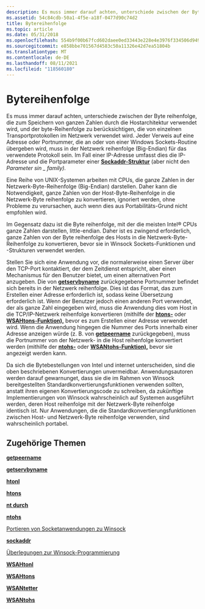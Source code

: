 ```yaml
---
description: Es muss immer darauf achten, unterschiede zwischen der Byte reihenfolge, die zum Speichern von ganzen Zahlen durch die Hostarchitektur verwendet wird, und der byte-Reihenfolge zu berücksichtigen, die von einzelnen Transportprotokollen im Netzwerk verwendet wird.
ms.assetid: 54c84cdb-50a1-4f5e-a18f-0477d90c74d2
title: Bytereihenfolge
ms.topic: article
ms.date: 05/31/2018
ms.openlocfilehash: 554b9f00b67fcd602daee0ed33443e228e4e3976f334506d949e3af79fef7e8d
ms.sourcegitcommit: e858bbe701567d4583c50a11326e42d7ea51804b
ms.translationtype: MT
ms.contentlocale: de-DE
ms.lasthandoff: 08/11/2021
ms.locfileid: "118560180"
---
```

# <a name="byte-ordering"></a>Bytereihenfolge

Es muss immer darauf achten, unterschiede zwischen der Byte reihenfolge, die zum Speichern von ganzen Zahlen durch die Hostarchitektur verwendet wird, und der byte-Reihenfolge zu berücksichtigen, die von einzelnen Transportprotokollen im Netzwerk verwendet wird. Jeder Verweis auf eine Adresse oder Portnummer, die an oder von einer Windows Sockets-Routine übergeben wird, muss in der Netzwerk reihenfolge (Big-Endian) für das verwendete Protokoll sein. Im Fall einer IP-Adresse umfasst dies die IP-Adresse und die Portparameter einer [**Sockaddr-Struktur**](sockaddr-2.md) (aber nicht den *Parameter sin \_ family).*

Eine Reihe von UNIX-Systemen arbeiten mit CPUs, die ganze Zahlen in der Netzwerk-Byte-Reihenfolge (Big-Endian) darstellen. Daher kann die Notwendigkeit, ganze Zahlen von der Host-Byte-Reihenfolge in die Netzwerk-Byte reihenfolge zu konvertieren, ignoriert werden, ohne Probleme zu verursachen, auch wenn dies aus Portabilitäts-Grund nicht empfohlen wird.

Im Gegensatz dazu ist die Byte reihenfolge, mit der die meisten Intel® CPUs ganze Zahlen darstellen, little-endian. Daher ist es zwingend erforderlich, ganze Zahlen von der Byte reihenfolge des Hosts in die Netzwerk-Byte-Reihenfolge zu konvertieren, bevor sie in Winsock Sockets-Funktionen und -Strukturen verwendet werden.

Stellen Sie sich eine Anwendung vor, die normalerweise einen Server über den TCP-Port kontaktiert, der dem Zeitdienst entspricht, aber einen Mechanismus für den Benutzer bietet, um einen alternativen Port anzugeben. Die von [**getservbyname**](/windows/desktop/api/winsock/nf-winsock-getservbyname) zurückgegebene Portnummer befindet sich bereits in der Netzwerk reihenfolge. Dies ist das Format, das zum Erstellen einer Adresse erforderlich ist, sodass keine Übersetzung erforderlich ist. Wenn der Benutzer jedoch einen anderen Port verwendet, der als ganze Zahl eingegeben wird, muss die Anwendung dies vom Host in die TCP/IP-Netzwerk reihenfolge konvertieren (mithilfe der [**htons-**](/windows/desktop/api/winsock/nf-winsock-htons) oder [**WSAHtons-Funktion),**](/windows/desktop/api/Winsock2/nf-winsock2-wsahtons) bevor es zum Erstellen einer Adresse verwendet wird. Wenn die Anwendung hingegen die Nummer des Ports innerhalb einer Adresse anzeigen würde (z. B. von [**getpeername**](/windows/desktop/api/winsock/nf-winsock-getpeername) zurückgegeben), muss die Portnummer von der Netzwerk- in die Host reihenfolge konvertiert werden (mithilfe der [**ntohs-**](/windows/desktop/api/winsock/nf-winsock-ntohs) oder [**WSANtohs-Funktion),**](/windows/desktop/api/Winsock2/nf-winsock2-wsantohs) bevor sie angezeigt werden kann.

Da sich die Bytebestellungen von Intel und internet unterscheiden, sind die oben beschriebenen Konvertierungen unvermeidbar. Anwendungsautoren werden darauf gewarnunget, dass sie die im Rahmen von Winsock bereitgestellten Standardkonvertierungsfunktionen verwenden sollten, anstatt ihren eigenen Konvertierungscode zu schreiben, da zukünftige Implementierungen von Winsock wahrscheinlich auf Systemen ausgeführt werden, deren Host reihenfolge mit der Netzwerk-Byte reihenfolge identisch ist. Nur Anwendungen, die die Standardkonvertierungsfunktionen zwischen Host- und Netzwerk-Byte reihenfolge verwenden, sind wahrscheinlich portabel.

## <a name="related-topics"></a>Zugehörige Themen

<dl> <dt>

[**getpeername**](/windows/desktop/api/winsock/nf-winsock-getpeername)
</dt> <dt>

[**getservbyname**](/windows/desktop/api/winsock/nf-winsock-getservbyname)
</dt> <dt>

[**htonl**](/windows/desktop/api/winsock/nf-winsock-htonl)
</dt> <dt>

[**htons**](/windows/desktop/api/winsock/nf-winsock-htons)
</dt> <dt>

[**nt durch**](/windows/desktop/api/winsock/nf-winsock-ntohl)
</dt> <dt>

[**ntohs**](/windows/desktop/api/winsock/nf-winsock-ntohs)
</dt> <dt>

[Portieren von Socketanwendungen zu Winsock](porting-socket-applications-to-winsock.md)
</dt> <dt>

[**sockaddr**](sockaddr-2.md)
</dt> <dt>

[Überlegungen zur Winsock-Programmierung](winsock-programming-considerations.md)
</dt> <dt>

[**WSAHtonl**](/windows/desktop/api/Winsock2/nf-winsock2-wsahtonl)
</dt> <dt>

[**WSAHtons**](/windows/desktop/api/Winsock2/nf-winsock2-wsahtons)
</dt> <dt>

[**WSANtetter**](/windows/desktop/api/Winsock2/nf-winsock2-wsantohl)
</dt> <dt>

[**WSANtohs**](/windows/desktop/api/Winsock2/nf-winsock2-wsantohs)
</dt> </dl>

 

 




